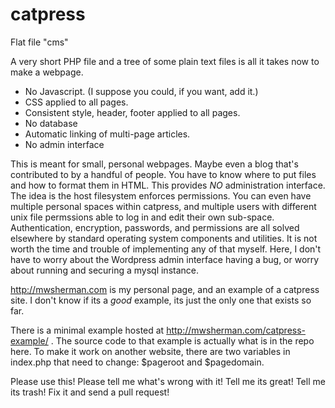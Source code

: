 # catpress
Flat file "cms"  

A very short PHP file and a tree of some plain text files is all it takes now to make a webpage.


- No Javascript.  (I suppose you could, if you want, add it.)
- CSS applied to all pages.
- Consistent style, header, footer applied to all pages.
- No database
- Automatic linking of multi-page articles.
- No admin interface

This is meant for small, personal webpages.  Maybe even a blog that's contributed to by a handful of people.  You have to
know where to put files and how to format them in HTML.  This provides _NO_ administration interface.  The idea is the host 
filesystem enforces permissions.  You can even have multiple personal spaces within catpress, and multiple users with 
different unix file permssions able to log in and edit their own sub-space.  Authentication, encryption, passwords, and
permissions are all solved elsewhere by standard operating system components and utilities.  It is not worth the time 
and trouble of implementing any of that myself.  Here, I don't have to worry about the Wordpress admin interface having
a bug, or worry about running and securing a mysql instance.  

http://mwsherman.com is my personal page, and an example of a catpress site.  I don't know if its a _good_ example, its just
the only one that exists so far.  

There is a minimal example hosted at http://mwsherman.com/catpress-example/ .  The source code to that example is actually what
is in the repo here.  To make it work on another website, there are two variables in index.php that need to change: $pageroot
and $pagedomain.

Please use this!  Please tell me what's wrong with it!  Tell me its great!  Tell me its trash!  Fix it and send a pull request!

